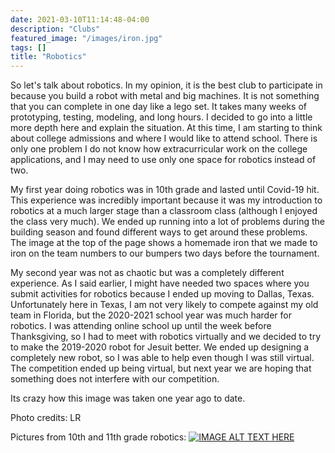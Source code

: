 ```yaml
---
date: 2021-03-10T11:14:48-04:00
description: "Clubs"
featured_image: "/images/iron.jpg"
tags: []
title: "Robotics"
---
```

So let's talk about robotics. In my opinion, it is the best club to participate in because you build a robot with metal and big machines. It is not something that you can complete in one day like a lego set. It takes many weeks of prototyping, testing, modeling, and long hours. I decided to go into a little more depth here and explain the situation. At this time, I am starting to think about college admissions and where I would like to attend school. There is only one problem I do not know how extracurricular work on the college applications, and I may need to use only one space for robotics instead of two.

My first year doing robotics was in 10th grade and lasted until Covid-19 hit. This experience was incredibly important because it was my introduction to robotics at a much larger stage than a classroom class (although I enjoyed the class very much). We ended up running into a lot of problems during the building season and found different ways to get around these problems. The image at the top of the page shows a homemade iron that we made to iron on the team numbers to our bumpers two days before the tournament. 

My second year was not as chaotic but was a completely different experience. As I said earlier, I might have needed two spaces where you submit activities for robotics because I ended up moving to Dallas, Texas. Unfortunately here in Texas, I am not very likely to compete against my old team in Florida, but the 2020-2021 school year was much harder for robotics. I was attending online school up until the week before Thanksgiving, so I had to meet with robotics virtually and we decided to try to make the 2019-2020 robot for Jesuit better. We ended up designing a completely new robot, so I was able to help even though I was still virtual. The competition ended up being virtual, but next year we are hoping that something does not interfere with our competition.




Its crazy how this image was taken one year ago to date.


Photo credits: LR

Pictures from 10th and 11th grade robotics:
[![IMAGE ALT TEXT HERE](/images/iron.jpg)](https://pma2022.netlify.app/en/post/roboticspics/)

